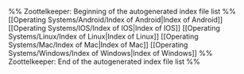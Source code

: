 %% Zoottelkeeper: Beginning of the autogenerated index file list  %%
 [[Operating Systems/Android/Index of Android|Index of Android]]
 [[Operating Systems/IOS/Index of IOS|Index of IOS]]
 [[Operating Systems/Linux/Index of Linux|Index of Linux]]
 [[Operating Systems/Mac/Index of Mac|Index of Mac]]
 [[Operating Systems/Windows/Index of Windows|Index of Windows]]
%% Zoottelkeeper: End of the autogenerated index file list  %%
